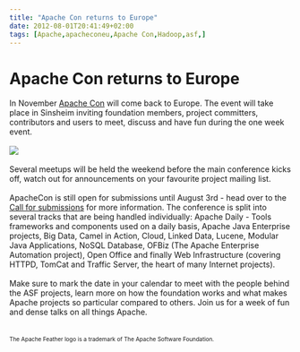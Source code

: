 ```yaml
---
title: "Apache Con returns to Europe"
date: 2012-08-01T20:41:49+02:00
tags: [Apache,apacheconeu,Apache Con,Hadoop,asf,]
---
```


# Apache Con returns to Europe


In November <a href="http://www.apachecon.eu">Apache Con</a> will come back to Europe. The event will take place in 
Sinsheim inviting foundation members, project committers, contributors and users to meet, discuss and have fun during 
the one week event.<br><br><a href="http://www.apachecon.eu"><img 
src="http://www.apachecon.eu/site_media/static/apachecon/img/feather.png"/></a><br><br>Several meetups will be held the 
weekend before the main conference kicks off, watch out for announcements on your favourite project mailing 
list.<br><br>ApacheCon is still open for submissions until August 3rd - head over to the <a 
href="http://www.apachecon.eu/cfp/">Call for submissions</a> for more information. The conference is split into several 
tracks that are being handled individually: Apache Daily - Tools frameworks and components used on a daily basis, 
Apache Java Enterprise projects, Big Data, Camel in Action, Cloud, Linked Data, Lucene, Modular Java Applications, 
NoSQL Database, OFBiz (The Apache Enterprise Automation project), Open Office and finally Web Infrastructure (covering 
HTTPD, TomCat and Traffic Server, the heart of many Internet projects).<br><br>Make sure to mark the date in your 
calendar to meet with the people behind the ASF projects, learn more on how the foundation works and what makes Apache 
projects so particular compared to others. Join us for a week of fun and dense talks on all things 
Apache.<br><br><br><font size="1"> The Apache Feather logo is a trademark of The Apache Software Foundation.</font>
